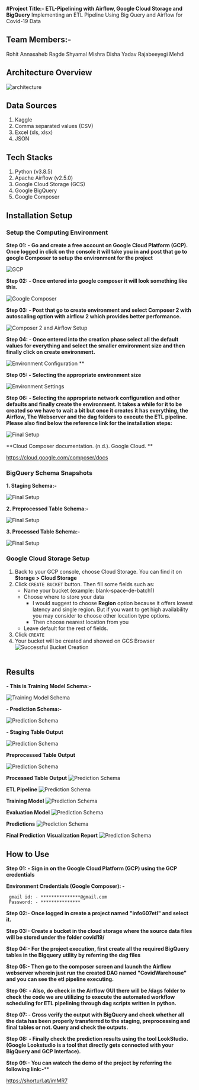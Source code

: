 **#Project Title:- ETL-Pipelining with Airflow, Google Cloud Storage and BigQuery**
Implementing an ETL Pipeline Using Big Query and Airflow for Covid-19 Data

## Team Members:-
Rohit Annasaheb Ragde
Shyamal Mishra
Disha Yadav
Rajabeeyegi Mehdi

## **Architecture Overview**
![architecture](results/system_architecture.jpg)

## **Data Sources**
1. Kaggle
2. Comma separated values (CSV)
3. Excel (xls, xlsx)
4. JSON

## **Tech Stacks**
1. Python (v3.8.5)
2. Apache Airflow (v2.5.0)
3. Google Cloud Storage (GCS)
4. Google BigQuery
5. Google Composer

## **Installation Setup**
### Setup the Computing Environment
**Step 01: - Go and create a free account on Google Cloud Platform (GCP). Once logged in click on the console it will take you in and post that go to google Composer to setup the environment for the project**

![GCP](results/step01.png)

**Step 02: - Once entered into google composer it will look something like this.**

![Google Composer](results/step02.png)

**Step 03: - Post that go to create environment and select Composer 2 with autoscaling option with airflow 2 which provides better performance.**

![Composer 2 and Airflow Setup](results/step03.png)


**Step 04: - Once entered into the creation phase select all the default values for everything and select the smaller environment size and then finally click on create environment.**

![Environment Configuration](results/step04.png)
**

**Step 05: - Selecting the appropriate environment size**

![Environment Settings](results/step05.png)


**Step 06: - Selecting the appropriate network configuration and other defaults and finally create the environment. It takes a while for it to be created so we have to wait a bit but once it creates it has everything, the Airflow, The Webserver and the dag folders to execute the ETL pipeline. Please also find below the reference link for the installation steps:**

![Final Setup](results/step06.png)

**Cloud Composer documentation. (n.d.). Google Cloud. **

https://cloud.google.com/composer/docs

### BigQuery Schema Snapshots

**1. Staging Schema:-**

 ![Final Setup](results/staging.png)

**2. Preprocessed Table Schema:-**

 ![Final Setup](results/preprocessed_table.png)

**3. Processed Table Schema:-**

 ![Final Setup](results/processed_table.png)

   ### Google Cloud Storage Setup
1. Back to your GCP console, choose Cloud Storage. You can find it on **Storage > Cloud Storage**
2. Click `CREATE BUCKET` button. Then fill some fields such as:
   - Name your bucket (example: blank-space-de-batch1)
   - Choose where to store your data
     - I would suggest to choose **Region** option because it offers lowest latency and single region. But if you want to get high availability you may consider to choose other location type options.
     - Then choose nearest location from you
   - Leave default for the rest of fields.
3. Click `CREATE`
4. Your bucket will be created and showed on GCS Browser
    ![Successful Bucket Creation](results/bucket.png)
<br><br>


## Results

**- This is Training Model Schema:-**

 ![Training Model Schema](results/training_schema.png)

**- Prediction Schema:-**

![Prediction Schema](results/prediction_schema.png)

**- Staging Table Output**

  ![Prediction Schema](results/staging_table_finalist.png)

**Preprocessed Table Output**

 ![Prediction Schema](results/preprocessed_output.png)

**Processed Table Output**
   ![Prediction Schema](results/processed_output.png)

**ETL Pipeline**
  ![Prediction Schema](results/etl_pipeline.png)

**Training Model**
![Prediction Schema](results/training_model.png)

**Evaluation Model**
![Prediction Schema](results/evaluation_model.png)

**Predictions**
![Prediction Schema](results/predictions_finalist.png)

**Final Prediction Visualization Report**
![Prediction Schema](results/final_prediction_report.png)


## How to Use
**Step 01: - Sign in on the Google Cloud Platform (GCP) using the GCP credentials**

**Environment Credentials (Google Composer): -**

     gmail id: - ***************@gmail.com
     Password: - ***************

**Step 02:- Once logged in create a project named "info607etl" and select it.**

**Step 03:- Create a bucket in the cloud storage where the source data files will be stored under the folder covid19/**


**Step 04:- For the project execution, first create all the required BigQuery tables in the Bigquery utility by referring the dag files**


**Step 05:- Then go to the composer screen and launch the Airflow webserver wherein just run the created DAG named "CovidWarehouse" and you can see the etl pipeline executing.**

**Step 06: - Also, do check in the Airflow GUI there will be /dags folder to check the code we are utilizing to execute the automated workflow scheduling for ETL pipelining through dag scripts written in python.**

**Step 07: - Cross verify the output with BigQuery and check whether all the data has been properly transferred to the staging, preprocessing and final tables or not. Query and check the outputs.**


**Step 08: - Finally check the prediction results using the tool LookStudio. (Google Lookstudio is a tool that directly gets connected with your BigQuery and GCP Interface).**

**Step 09:- You can watcch the demo of the project by referring the following link:-****

https://shorturl.at/imMR7



 
